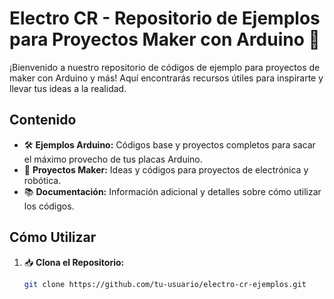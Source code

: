 # Electro CR - Repositorio de Ejemplos para Proyectos Maker con Arduino 🚀

¡Bienvenido a nuestro repositorio de códigos de ejemplo para proyectos de maker con Arduino y más! Aquí encontrarás recursos útiles para inspirarte y llevar tus ideas a la realidad.

## Contenido

- 🛠️ **Ejemplos Arduino:** Códigos base y proyectos completos para sacar el máximo provecho de tus placas Arduino.
- 🤖 **Proyectos Maker:** Ideas y códigos para proyectos de electrónica y robótica.
- 📚 **Documentación:** Información adicional y detalles sobre cómo utilizar los códigos.

## Cómo Utilizar

1. 📥 **Clona el Repositorio:**
   ```bash
   git clone https://github.com/tu-usuario/electro-cr-ejemplos.git
